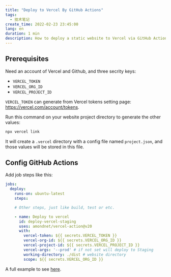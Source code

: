 ```yaml
---
title: "Deploy to Vercel By GitHub Actions"
tags:
  - 技术笔记
create_time: 2022-02-23 23:45:00
lang: en
duration: 1 min
description: How to deploy a static website to Vercel via GitHub Actions?
---
```


## Prerequisites

Need an account of Vercel and Github, and three secrity keys:

- `VERCEL_TOKEN`
- `VERCEL_ORG_ID`
- `VERCEL_PROJECT_ID`

`VERCEL_TOKEN` can generate from Vercel tokens setting page: https://vercel.com/account/tokens.

Run this command on your website project directory to generate the other values:

```bash
npx vercel link
```

It will create a `.vercel` directory with a config file named `project.json`, and those values will be stored in this file.

## Config GitHub Actions

Add job steps like this:

```yml
jobs:
  deploy:
    runs-on: ubuntu-latest
    steps:

    # Other steps, just like build, test or etc.

    - name: Deploy to vercel
      id: deploy-vercel-staging
      uses: amondnet/vercel-action@v20
      with:
        vercel-token: ${{ secrets.VERCEL_TOKEN }}
        vercel-org-id: ${{ secrets.VERCEL_ORG_ID }}
        vercel-project-id: ${{ secrets.VERCEL_PROJECT_ID }}
        vercel-args: '--prod' # if not set will deploy to Staging
        working-directory: ./dist # website directory
        scope: ${{ secrets.VERCEL_ORG_ID }}
```

A full example to see [here](https://github.com/tatwd/blog/blob/main/.github/workflows/ci.yml).
